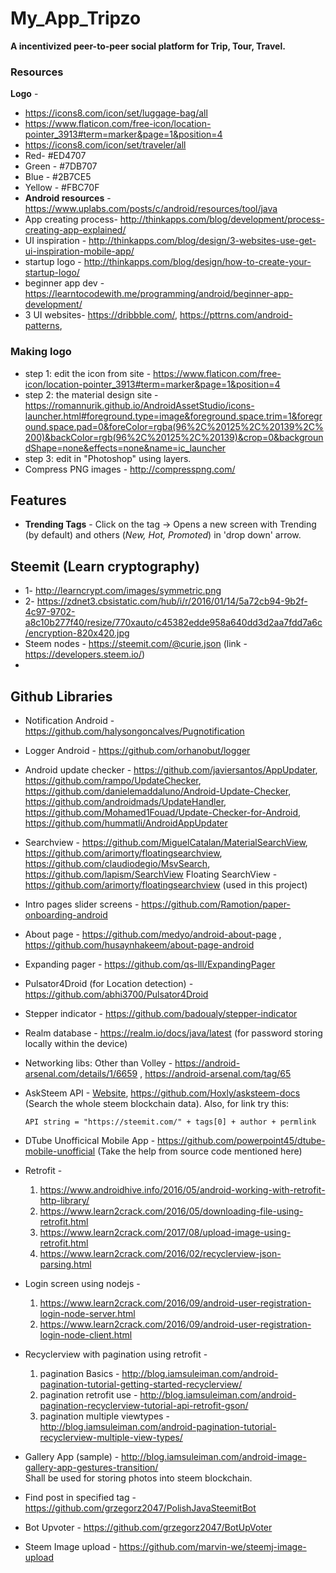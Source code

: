 # My_App_Tripzo
**A incentivized peer-to-peer social platform for Trip, Tour, Travel.**

### Resources
**Logo** - 
* https://icons8.com/icon/set/luggage-bag/all
* https://www.flaticon.com/free-icon/location-pointer_3913#term=marker&page=1&position=4
* https://icons8.com/icon/set/traveler/all
* Red- #ED4707
* Green - #7DB707
* Blue - #2B7CE5
* Yellow - #FBC70F
* **Android resources** - https://www.uplabs.com/posts/c/android/resources/tool/java
* App creating process- http://thinkapps.com/blog/development/process-creating-app-explained/
* UI inspiration - http://thinkapps.com/blog/design/3-websites-use-get-ui-inspiration-mobile-app/
* startup logo - http://thinkapps.com/blog/design/how-to-create-your-startup-logo/
* beginner app dev - https://learntocodewith.me/programming/android/beginner-app-development/
* 3 UI websites- https://dribbble.com/, https://pttrns.com/android-patterns, 


### Making logo

* step 1: edit the icon from site - https://www.flaticon.com/free-icon/location-pointer_3913#term=marker&page=1&position=4
* step 2: the material design site - https://romannurik.github.io/AndroidAssetStudio/icons-launcher.html#foreground.type=image&foreground.space.trim=1&foreground.space.pad=0&foreColor=rgba(96%2C%20125%2C%20139%2C%200)&backColor=rgb(96%2C%20125%2C%20139)&crop=0&backgroundShape=none&effects=none&name=ic_launcher
* step 3: edit in "Photoshop" using layers.
* Compress PNG images - http://compresspng.com/

## Features
* **Trending Tags** - Click on the tag -> Opens a new screen with Trending (by default) and others (_New, Hot, Promoted_) in 'drop down' arrow.



## Steemit (Learn cryptography)
* 1- http://learncrypt.com/images/symmetric.png
* 2- https://zdnet3.cbsistatic.com/hub/i/r/2016/01/14/5a72cb94-9b2f-4c97-9702-a8c10b277f40/resize/770xauto/c45382edde958a640dd3d2aa7fdd7a6c/encryption-820x420.jpg
* Steem nodes - https://steemit.com/@curie.json (link - https://developers.steem.io/)
* 

## Github Libraries
* Notification Android - https://github.com/halysongoncalves/Pugnotification
* Logger Android - https://github.com/orhanobut/logger
* Android update checker - https://github.com/javiersantos/AppUpdater, https://github.com/rampo/UpdateChecker, https://github.com/danielemaddaluno/Android-Update-Checker, https://github.com/androidmads/UpdateHandler, https://github.com/Mohamed1Fouad/Update-Checker-for-Android, https://github.com/hummatli/AndroidAppUpdater
* Searchview - https://github.com/MiguelCatalan/MaterialSearchView, https://github.com/arimorty/floatingsearchview, https://github.com/claudiodegio/MsvSearch, https://github.com/lapism/SearchView
  Floating SearchView - https://github.com/arimorty/floatingsearchview (used in this project)
* Intro pages slider screens  - https://github.com/Ramotion/paper-onboarding-android
* About page - https://github.com/medyo/android-about-page , https://github.com/husaynhakeem/about-page-android
* Expanding pager - https://github.com/qs-lll/ExpandingPager
* Pulsator4Droid (for Location detection) - https://github.com/abhi3700/Pulsator4Droid
* Stepper indicator - https://github.com/badoualy/stepper-indicator
* Realm database - https://realm.io/docs/java/latest (for password storing locally within the device)
* Networking libs: Other than Volley - https://android-arsenal.com/details/1/6659 , https://android-arsenal.com/tag/65
* AskSteem API - [Website](https://www.asksteem.com/), https://github.com/Hoxly/asksteem-docs (Search the whole steem blockchain data).
  Also, for link try this:
  ```
  API string = "https://steemit.com/" + tags[0] + author + permlink
  ```
  
* DTube Unofficical Mobile App - https://github.com/powerpoint45/dtube-mobile-unofficial (Take the help from source code mentioned here)
* Retrofit -     
  1. https://www.androidhive.info/2016/05/android-working-with-retrofit-http-library/
  2. https://www.learn2crack.com/2016/05/downloading-file-using-retrofit.html
  3. https://www.learn2crack.com/2017/08/upload-image-using-retrofit.html
  4. https://www.learn2crack.com/2016/02/recyclerview-json-parsing.html
* Login screen using nodejs - 
  1. https://www.learn2crack.com/2016/09/android-user-registration-login-node-server.html
  2. https://www.learn2crack.com/2016/09/android-user-registration-login-node-client.html
* Recyclerview with pagination using retrofit - 
  1. pagination Basics - http://blog.iamsuleiman.com/android-pagination-tutorial-getting-started-recyclerview/
  2. pagination retrofit use - http://blog.iamsuleiman.com/android-pagination-recyclerview-tutorial-api-retrofit-gson/
  3. pagination multiple viewtypes - http://blog.iamsuleiman.com/android-pagination-tutorial-recyclerview-multiple-view-types/
 * Gallery App (sample) - http://blog.iamsuleiman.com/android-image-gallery-app-gestures-transition/  
    Shall be used for storing photos into steem blockchain.
 * Find post in specified tag - https://github.com/grzegorz2047/PolishJavaSteemitBot
 * Bot Upvoter - https://github.com/grzegorz2047/BotUpVoter
 * Steem Image upload - https://github.com/marvin-we/steemj-image-upload
